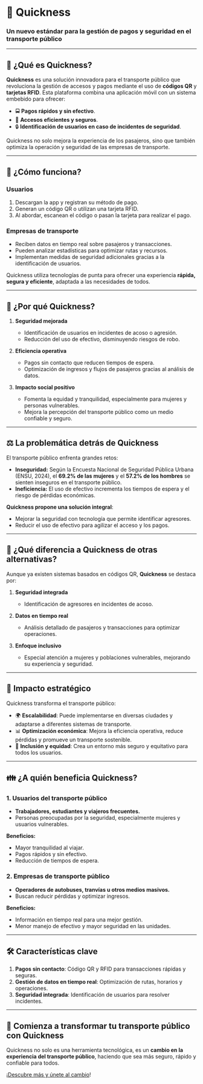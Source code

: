 # 🚀 **Quickness** 

### **Un nuevo estándar para la gestión de pagos y seguridad en el transporte público**  

---

## 🤔 **¿Qué es Quickness?**  

**Quickness** es una solución innovadora para el transporte público que revoluciona la gestión de accesos y pagos mediante el uso de **códigos QR** y **tarjetas RFID**. Esta plataforma combina una aplicación móvil con un sistema embebido para ofrecer:  

- 🚍 **Pagos rápidos y sin efectivo**.  
- 📱 **Accesos eficientes y seguros**.  
- 🔒 **Identificación de usuarios en caso de incidentes de seguridad**.  

Quickness no solo mejora la experiencia de los pasajeros, sino que también optimiza la operación y seguridad de las empresas de transporte.  

---

## 💭 **¿Cómo funciona?**  

### **Usuarios**  
1. Descargan la app y registran su método de pago.  
2. Generan un código QR o utilizan una tarjeta RFID.  
3. Al abordar, escanean el código o pasan la tarjeta para realizar el pago.  

### **Empresas de transporte**  
- Reciben datos en tiempo real sobre pasajeros y transacciones.  
- Pueden analizar estadísticas para optimizar rutas y recursos.  
- Implementan medidas de seguridad adicionales gracias a la identificación de usuarios.  

Quickness utiliza tecnologías de punta para ofrecer una experiencia **rápida, segura y eficiente**, adaptada a las necesidades de todos.  

---

## 👀 **¿Por qué Quickness?**  

1. **Seguridad mejorada**  
   - Identificación de usuarios en incidentes de acoso o agresión.  
   - Reducción del uso de efectivo, disminuyendo riesgos de robo.  

2. **Eficiencia operativa**  
   - Pagos sin contacto que reducen tiempos de espera.  
   - Optimización de ingresos y flujos de pasajeros gracias al análisis de datos.  

3. **Impacto social positivo**  
   - Fomenta la equidad y tranquilidad, especialmente para mujeres y personas vulnerables.  
   - Mejora la percepción del transporte público como un medio confiable y seguro.  

---

## ⚖️ **La problemática detrás de Quickness**  

El transporte público enfrenta grandes retos:  

- **Inseguridad:** Según la Encuesta Nacional de Seguridad Pública Urbana (ENSU, 2024), el **69.2% de las mujeres** y el **57.2% de los hombres** se sienten inseguros en el transporte público.  
- **Ineficiencia:** El uso de efectivo incrementa los tiempos de espera y el riesgo de pérdidas económicas.  

**Quickness propone una solución integral**:  
- Mejorar la seguridad con tecnología que permite identificar agresores.  
- Reducir el uso de efectivo para agilizar el acceso y los pagos.  

---

## 🎨 **¿Qué diferencia a Quickness de otras alternativas?**  

Aunque ya existen sistemas basados en códigos QR, **Quickness** se destaca por:  

1. **Seguridad integrada**  
   - Identificación de agresores en incidentes de acoso.  

2. **Datos en tiempo real**  
   - Análisis detallado de pasajeros y transacciones para optimizar operaciones.  

3. **Enfoque inclusivo**  
   - Especial atención a mujeres y poblaciones vulnerables, mejorando su experiencia y seguridad.  

---

## 🌟 **Impacto estratégico**  

Quickness transforma el transporte público:  
- 🌍 **Escalabilidad**: Puede implementarse en diversas ciudades y adaptarse a diferentes sistemas de transporte.  
- 📊 **Optimización económica**: Mejora la eficiencia operativa, reduce pérdidas y promueve un transporte sostenible.  
- 🤝 **Inclusión y equidad**: Crea un entorno más seguro y equitativo para todos los usuarios.  

---

## 👪 **¿A quién beneficia Quickness?**  

### **1. Usuarios del transporte público**  
- **Trabajadores, estudiantes y viajeros frecuentes.**  
- Personas preocupadas por la seguridad, especialmente mujeres y usuarios vulnerables.  

**Beneficios:**  
- Mayor tranquilidad al viajar.  
- Pagos rápidos y sin efectivo.  
- Reducción de tiempos de espera.  

### **2. Empresas de transporte público**  
- **Operadores de autobuses, tranvías u otros medios masivos.**  
- Buscan reducir pérdidas y optimizar ingresos.  

**Beneficios:**  
- Información en tiempo real para una mejor gestión.  
- Menor manejo de efectivo y mayor seguridad en las unidades.  

---

## 🛠️ **Características clave**  

1. **Pagos sin contacto**: Código QR y RFID para transacciones rápidas y seguras.  
2. **Gestión de datos en tiempo real**: Optimización de rutas, horarios y operaciones.  
3. **Seguridad integrada**: Identificación de usuarios para resolver incidentes.  

---

## 🚀 **Comienza a transformar tu transporte público con Quickness**  

Quickness no solo es una herramienta tecnológica, es un **cambio en la experiencia del transporte público**, haciendo que sea más seguro, rápido y confiable para todos.  

¡[Descubre más y únete al cambio](https://www.tu-enlace.com)!  
